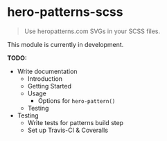 # hero-patterns-scss
> Use heropatterns.com SVGs in your SCSS files.

This module is currently in development.

**TODO:**
* Write documentation
    * Introduction
    * Getting Started
    * Usage
        * Options for `hero-pattern()`
    * Testing
* Testing
    * Write tests for patterns build step
    * Set up Travis-CI & Coveralls